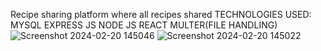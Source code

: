 Recipe sharing platform where all recipes shared 
TECHNOLOGIES USED:
MYSQL
EXPRESS JS
NODE JS
REACT
MULTER(FILE HANDLING)
![Screenshot 2024-02-20 145046](https://github.com/abvinnovator/Recipe-share/assets/144054938/e14beff9-4f87-4ba5-8d5b-cc986bab57c4)
![Screenshot 2024-02-20 145022](https://github.com/abvinnovator/Recipe-share/assets/144054938/872aae12-1d25-4899-abd1-2b8f736829aa)
